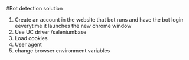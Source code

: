 


#Bot detection solution

1) Create an account in the website that bot runs and have the bot login eeverytime it launches the new chrome window
2) Use UC driver /seleniumbase
3) Load cookies
4) User agent
5) change browser environment variables
